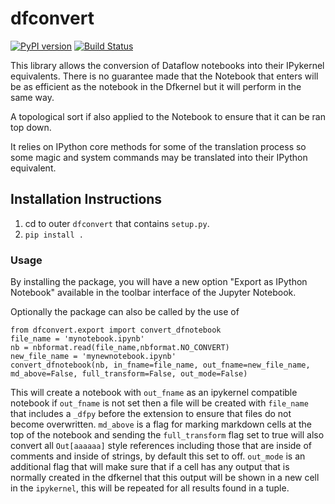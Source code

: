 # dfconvert

[![PyPI version](https://badge.fury.io/py/dfconvert.svg)](https://badge.fury.io/py/dfconvert)
[![Build Status](https://travis-ci.org/dataflownb/dfconvert.svg?branch=beta-update)](https://travis-ci.org/dataflownb/dfconvert)

This library allows the conversion of Dataflow notebooks into their IPykernel equivalents. There is no guarantee made that the Notebook that enters will be as efficient as the notebook in the Dfkernel but it will perform in the same way.

A topological sort if also applied to the Notebook to ensure that it can be ran top down.

It relies on IPython core methods for some of the translation process so some magic and system commands may be translated into their IPython equivalent.

## Installation Instructions

1. cd to outer `dfconvert` that contains `setup.py`.
2. `pip install .`


### Usage
By installing the package, you will have a new option "Export as IPython Notebook" available in the toolbar interface of the Jupyter Notebook.

Optionally the package can also be called by the use of
```
from dfconvert.export import convert_dfnotebook
file_name = 'mynotebook.ipynb'
nb = nbformat.read(file_name,nbformat.NO_CONVERT)
new_file_name = 'mynewnotebook.ipynb'
convert_dfnotebook(nb, in_fname=file_name, out_fname=new_file_name, md_above=False, full_transform=False, out_mode=False)
```

This will create a notebook with `out_fname` as an ipykernel compatible notebook if `out_fname` is not set then a file will be created with `file_name` that includes a `_dfpy` before the extension to ensure that files do not become overwritten. `md_above` is a flag for marking markdown cells at the top of the notebook and sending the `full_transform` flag set to true will also convert all `Out[aaaaaa]` style references including those that are inside of comments and inside of strings, by default this set to off. `out_mode` is an additional flag that will make sure that if a cell has any output that is normally created in the dfkernel that this output will be shown in a new cell in the `ipykernel`, this will be repeated for all results found in a tuple. 
